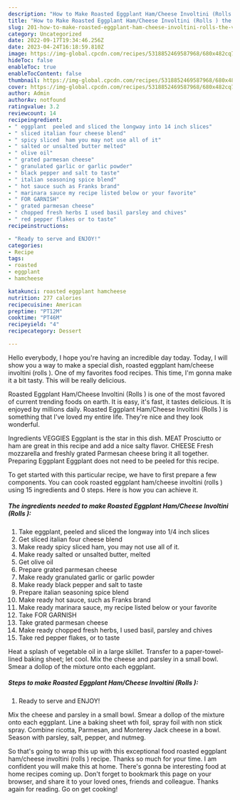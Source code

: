 ```yaml
---
description: "How to Make Roasted Eggplant Ham/Cheese Involtini (Rolls ) the Very Delicious"
title: "How to Make Roasted Eggplant Ham/Cheese Involtini (Rolls ) the Very Delicious"
slug: 201-how-to-make-roasted-eggplant-ham-cheese-involtini-rolls-the-very-delicious
category: Uncategorized
date: 2022-09-17T19:34:46.256Z
date: 2023-04-24T16:18:59.810Z
image: https://img-global.cpcdn.com/recipes/5318852469587968/680x482cq70/roasted-eggplant-hamcheese-involtini-rolls-recipe-main-photo.jpg
hideToc: false
enableToc: true
enableTocContent: false
thumbnail: https://img-global.cpcdn.com/recipes/5318852469587968/680x482cq70/roasted-eggplant-hamcheese-involtini-rolls-recipe-main-photo.jpg
cover: https://img-global.cpcdn.com/recipes/5318852469587968/680x482cq70/roasted-eggplant-hamcheese-involtini-rolls-recipe-main-photo.jpg
author: Admin
authorAv: notfound
ratingvalue: 3.2
reviewcount: 14
recipeingredient:
- " eggplant  peeled and sliced the longway into 14 inch slices"
- " sliced italian four cheese blend"
- " spicy sliced  ham you may not use all of it"
- " salted or unsalted butter melted"
- " olive oil"
- " grated parmesan cheese"
- " granulated garlic or garlic powder"
- " black pepper and salt to taste"
- " italian seasoning spice blend"
- " hot sauce such as Franks brand"
- " marinara sauce my recipe listed below or your favorite"
- " FOR GARNISH"
- " grated parmesan cheese"
- " chopped fresh herbs I used basil parsley and chives"
- " red pepper flakes or to taste"
recipeinstructions:

- "Ready to serve and ENJOY!"
categories:
- Recipe
tags:
- roasted
- eggplant
- hamcheese

katakunci: roasted eggplant hamcheese 
nutrition: 277 calories
recipecuisine: American
preptime: "PT12M"
cooktime: "PT46M"
recipeyield: "4"
recipecategory: Dessert

---
```



Hello everybody, I hope you're having an incredible day today. Today, I will show you a way to make a special dish, roasted eggplant ham/cheese involtini (rolls ). One of my favorites food recipes. This time, I'm gonna make it a bit tasty. This will be really delicious.

Roasted Eggplant Ham/Cheese Involtini (Rolls ) is one of the most favored of current trending foods on earth. It is easy, it's fast, it tastes delicious. It is enjoyed by millions daily. Roasted Eggplant Ham/Cheese Involtini (Rolls ) is something that I've loved my entire life. They're nice and they look wonderful.

Ingredients VEGGIES Eggplant is the star in this dish. MEAT Prosciutto or ham are great in this recipe and add a nice salty flavor. CHEESE Fresh mozzarella and freshly grated Parmesan cheese bring it all together. Preparing Eggplant Eggplant does not need to be peeled for this recipe.


To get started with this particular recipe, we have to first prepare a few components. You can cook roasted eggplant ham/cheese involtini (rolls ) using 15 ingredients and 0 steps. Here is how you can achieve it.

<!--inarticleads1-->

##### The ingredients needed to make Roasted Eggplant Ham/Cheese Involtini (Rolls ):

1. Take  eggplant,  peeled and sliced the longway into 1/4 inch slices
1. Get  sliced italian four cheese blend
1. Make ready  spicy sliced  ham, you may not use all of it.
1. Make ready  salted or unsalted butter, melted
1. Get  olive oil
1. Prepare  grated parmesan cheese
1. Make ready  granulated garlic or garlic powder
1. Make ready  black pepper and salt to taste
1. Prepare  italian seasoning spice blend
1. Make ready  hot sauce, such as Franks brand
1. Make ready  marinara sauce, my recipe listed below or your favorite
1. Take  FOR GARNISH
1. Take  grated parmesan cheese
1. Make ready  chopped fresh herbs, I used basil, parsley and chives
1. Take  red pepper flakes, or to taste


Heat a splash of vegetable oil in a large skillet. Transfer to a paper-towel-lined baking sheet; let cool. Mix the cheese and parsley in a small bowl. Smear a dollop of the mixture onto each eggplant. 

<!--inarticleads2-->

##### Steps to make Roasted Eggplant Ham/Cheese Involtini (Rolls ):


1. Ready to serve and ENJOY!

Mix the cheese and parsley in a small bowl. Smear a dollop of the mixture onto each eggplant. Line a baking sheet wth foil, spray foil with non stick spray. Combine ricotta, Parmesan, and Monterey Jack cheese in a bowl. Season with parsley, salt, pepper, and nutmeg. 

So that's going to wrap this up with this exceptional food roasted eggplant ham/cheese involtini (rolls ) recipe. Thanks so much for your time. I am confident you will make this at home. There's gonna be interesting food at home recipes coming up. Don't forget to bookmark this page on your browser, and share it to your loved ones, friends and colleague. Thanks again for reading. Go on get cooking!
